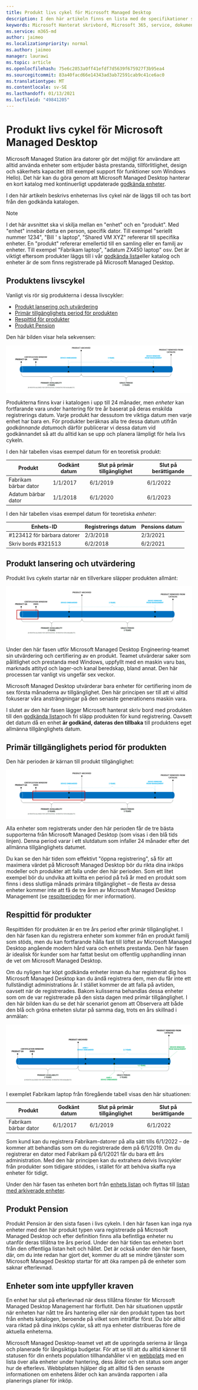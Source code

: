 ```yaml
---
title: Produkt livs cykel för Microsoft Managed Desktop
description: I den här artikeln finns en lista med de specifikationer som används på Microsoft Managed Desktop.
keywords: Microsoft Hanterat skrivbord, Microsoft 365, service, dokumentation
ms.service: m365-md
author: jaimeo
ms.localizationpriority: normal
ms.author: jaimeo
manager: laurawi
ms.topic: article
ms.openlocfilehash: 75e6c2853a0ff41efdf7d5639f675927f3b95ea4
ms.sourcegitcommit: 83a40facd66e14343ad3ab72591cab9c41ce6ac0
ms.translationtype: MT
ms.contentlocale: sv-SE
ms.lasthandoff: 01/13/2021
ms.locfileid: "49841205"
---
```

# <a name="microsoft-managed-desktop-product-lifecycle"></a>Produkt livs cykel för Microsoft Managed Desktop

Microsoft Managed Station ära datorer gör det möjligt för användare att alltid använda enheter som erbjuder bästa prestanda, tillförlitlighet, design och säkerhets kapacitet (till exempel support för funktioner som Windows Hello). Det här kan du göra genom att Microsoft Managed Desktop hanterar en kort katalog med kontinuerligt uppdaterade [godkända enheter](device-list.md). 
 
I den här artikeln beskrivs enheternas livs cykel när de läggs till och tas bort från den godkända katalogen. 

> [!NOTE]
> I det här avsnittet ska vi skilja mellan en "enhet" och en "produkt". Med "enhet" innebär detta en person, specifik dator. Till exempel "seriellt nummer 1234", "Bill ' s laptop", "Shared VM XYZ" refererar till specifika enheter. En "produkt" refererar emellertid till en samling eller en familj av enheter. Till exempel "Fabrikam laptop", "adatum ZX450 laptop" osv. Det är viktigt eftersom produkter läggs till i vår [godkända lista](device-list.md)eller katalog och enheter är de som finns registrerade på Microsoft Managed Desktop.

## <a name="product-lifecycle"></a>Produktens livscykel

 Vanligt vis rör sig produkterna i dessa livscykler:

- [Produkt lansering och utvärdering](#product-release-and-evaluation)
- [Primär tillgänglighets period för produkten](#product-primary-availability-period)
- [Respittid för produkter](#product-grace-period)
- [Produkt Pension](#product-retirement)


Den här bilden visar hela sekvensen:

![tids linje för livs cykel: att börja med produktens allmänna tillgänglighet, varar i två år. Under den här tiden är certifierings fönstret slut och vid viss tidpunkt är enheten indriven. Vid slutet av primär tillgängligheten arkiveras produkten och "respitperioden" för tre år börjar. Med början när enheten är uppkopplad, har den en 3-års period för användning tills den tas bort från ledningen. I slutet av respitperioden tar vi bort produkten från katalogen.](../../media/non-dark1-edits.PNG)

Produkterna finns kvar i katalogen i upp till 24 månader, men <em>enheter</em> kan fortfarande vara under hantering för tre år baserat på deras enskilda registrerings datum. Varje produkt har dessutom tre viktiga datum men varje enhet har bara en. För produkter beräknas alla tre dessa datum utifrån <em>godkännande datum</em>och därför publicerar vi dessa datum vid godkännandet så att du alltid kan se upp och planera lämpligt för hela livs cykeln.

I den här tabellen visas exempel datum för en teoretisk produkt:


|Produkt  |Godkänt datum  |Slut på primär tillgänglighet  |Slut på berättigande  |
|---------|---------|---------|---------|
|Fabrikam bärbar dator    | 1/1/2017 | 6/1/2019 | 6/1/2022 |
|Adatum bärbar dator   | 1/1/2018 | 6/1/2020 | 6/1/2023  |

I den här tabellen visas exempel datum för teoretiska *enheter*:


|Enhets-ID  |Registrerings datum  |Pensions datum  |
|---------|---------|---------|
|#123412 för bärbara datorer     |  2/3/2018       |  2/3/2021       |
|Skriv bords #321513     | 6/2/2018        |  6/2/2021       |


## <a name="product-release-and-evaluation"></a>Produkt lansering och utvärdering

Produkt livs cykeln startar när en tillverkare släpper produkten allmänt:

![livscykel tids linje som visar släpp-och utvärderings period](../../media/non-dark3-edits.PNG)

Under den här fasen utför Microsoft Managed Desktop Engineering-teamet sin utvärdering och certifiering av en produkt. Teamet utvärderar saker som pålitlighet och prestanda med Windows, uppfyllt med en maskin varu bas, marknads attityd och lager-och kanal beredskap, bland annat. Den här processen tar vanligt vis ungefär sex veckor.
  
Microsoft Managed Desktop utvärderar bara enheter för certifiering inom de sex första månaderna av tillgänglighet. Den här principen ser till att vi alltid fokuserar våra ansträngningar på den senaste generationens maskin vara.
 
I slutet av den här fasen lägger Microsoft hanterat skriv bord med produkten till den [godkända listan](device-list.md)och fri släpp produkten för kund registrering. Oavsett det datum då en enhet **är godkänd, dateras den tillbaka** till produktens eget allmänna tillgänglighets datum. 


## <a name="product-primary-availability-period"></a>Primär tillgänglighets period för produkten

Den här perioden är kärnan till produkt tillgänglighet:

![livs cykel med primär tillgänglighet](../../media/non-dark4-edits.PNG)

Alla enheter som registrerats under den här perioden får de tre bästa supporterna från Microsoft Managed Desktop (som visas i den blå tids linjen). Denna period varar i ett slutdatum som infaller 24 månader efter det allmänna tillgänglighets datumet.

Du kan se den här tiden som effektivt "öppna registrering", så för att maximera värdet på Microsoft Managed Desktop bör du rikta dina inköps modeller och produkter att falla under den här perioden. Som ett litet exempel bör du undvika att kvitta en period på två år med en produkt som finns i dess slutliga månads primära tillgänglighet – de flesta av dessa enheter kommer inte att få de tre åren av Microsoft Managed Desktop Management (se [respitperioden](#product-grace-period) för mer information).  

## <a name="product-grace-period"></a>Respittid för produkter

Respittiden för produkten är en tre års period efter primär tillgänglighet. I den här fasen kan du registrera enheter som kommer från en produkt familj som stöds, men du kan fortfarande hålla fast till löftet av Microsoft Managed Desktop angående modern hård vara och enhets prestanda. Den här fasen är idealisk för kunder som har fattat beslut om offentlig upphandling innan de vet om Microsoft Managed Desktop. 

Om du nyligen har köpt godkända enheter innan du har registrerat dig hos Microsoft Managed Desktop kan du ändå registrera dem, men du får inte ett fullständigt administrations år. I stället kommer de att falla på avtiden, oavsett när de registrerades. Bakom kulisserna behandlas dessa enheter som om de var registrerade på den sista dagen med primär tillgänglighet. I den här bilden kan du se det här scenariot genom att Observera att både den blå och gröna enheten slutar på samma dag, trots en års skillnad i anmälan:


![livs cykel med tids period](../../media/non-dark2-edits.PNG)

I exemplet Fabrikam laptop från föregående tabell visas den här situationen: 

|Produkt  |Godkänt datum  |Slut på primär tillgänglighet  |Slut på berättigande  |
|---------|---------|---------|---------|
|Fabrikam bärbar dator    | 6/1/2017 | 6/1/2019 | 6/1/2022 |

Som kund kan du registrera Fabrikam-datorer på alla sätt tills 6/1/2022 – de kommer att behandlas som om du registrerade dem på 6/1/2019. Om du registrerar en dator med Fabrikam på 6/1/2021 får du bara ett års administration. Med den här principen kan du extrahera delvis livscykler från produkter som tidigare stöddes, i stället för att behöva skaffa nya enheter för tidigt. 

Under den här fasen tas enheten bort från [enhets listan](device-list.md) och flyttas till [listan med arkiverade enheter](archived-device-list.md).


## <a name="product-retirement"></a>Produkt Pension

Produkt Pension är den sista fasen i livs cykeln. I den här fasen kan inga nya enheter med den här produkt typen vara registrerade på Microsoft Managed Desktop och efter definition finns alla befintliga enheter nu utanför deras tillåtna tre års period. Under den här tiden tas enheten bort från den offentliga listan helt och hållet. Det är också under den här fasen, där, om du inte redan har gjort det, kommer du att se mindre tjänster som Microsoft Managed Desktop startar för att öka rampen på de enheter som saknar efterlevnad. 

## <a name="devices-that-are-out-of-compliance"></a>Enheter som inte uppfyller kraven

En enhet har slut på efterlevnad när dess tillåtna fönster för Microsoft Managed Desktop Management har förflutit. Den här situationen uppstår när enheten har nått tre års hantering eller när den produkt typen tas bort från enhets katalogen, beroende på vilket som inträffar först. Du bör alltid vara riktad på dina inköps cyklar, så att nya enheter distribueras före de aktuella enheterna.

Microsoft Managed Desktop-teamet vet att de uppringda serierna är långa och planerade för långsiktiga budgetar. För att se till att du alltid känner till statusen för din enhets population tillhandahåller vi en [webbplats](https://aka.ms/mmdportal) med en lista över alla enheter under hantering, dess ålder och en status som anger hur de efterlevs. Webbplatsen hjälper dig att alltid få den senaste informationen om enhetens ålder och kan använda rapporten i alla planerings planer för inköp. 







